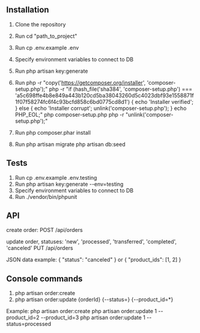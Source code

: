 ## Installation

1. Clone the repository
2. Run
    cd "path_to_project"

3. Run
    cp .env.example .env

4. Specify environment variables to connect to DB

5. Run
    php artisan key:generate

6. Run
   php -r "copy('https://getcomposer.org/installer', 'composer-setup.php');"
   php -r "if (hash_file('sha384', 'composer-setup.php') === 'a5c698ffe4b8e849a443b120cd5ba38043260d5c4023dbf93e1558871f1f07f58274fc6f4c93bcfd858c6bd0775cd8d1') { echo 'Installer verified'; } else { echo 'Installer corrupt'; unlink('composer-setup.php'); } echo PHP_EOL;"
   php composer-setup.php
   php -r "unlink('composer-setup.php');"

7. Run
    php composer.phar install

8. Run
    php artisan migrate
    php artisan db:seed

## Tests

1. Run cp .env.example .env.testing
2. Run php artisan key:generate --env=testing
3. Specify environment variables to connect to DB
4. Run ./vendor/bin/phpunit

## API
create order:
    POST /api/orders

update order, statuses: 'new', 'processed', 'transferred', 'completed', 'canceled'
    PUT  /api/orders

JSON data example:
    {
    	"status": "canceled"
    }
or
    {
        "product_ids": [1, 2]
    }

## Console commands

1. php artisan order:create
2. php artisan order:update {orderId} {--status=} {--product_id=*}

Example:
    php artisan order:create
    php artisan order:update 1 --product_id=2 --product_id=3
    php artisan order:update 1 --status=processed